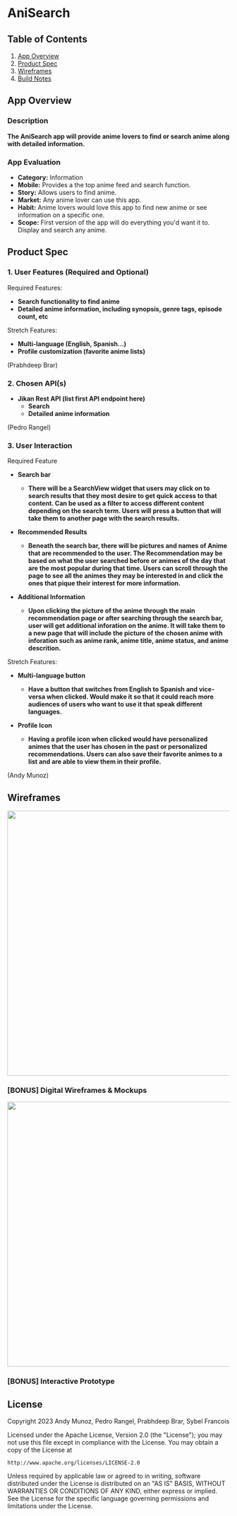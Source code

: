 # AniSearch

## Table of Contents

1. [App Overview](#App-Overview)
1. [Product Spec](#Product-Spec)
1. [Wireframes](#Wireframes)
1. [Build Notes](#Build-Notes)

## App Overview

### Description 

**The AniSearch app will provide anime lovers to find or search anime along with detailed information.**

### App Evaluation

<!-- Evaluation of your app across the following attributes -->

- **Category:** Information
- **Mobile:** Provides a the top anime feed and search function.
- **Story:** Allows users to find anime.
- **Market:** Any anime lover can use this app.
- **Habit:** Anime lovers would love this app to find new anime or see information on a specific one. 
- **Scope:** First version of the app will do everything you'd want it to. Display and search any anime.

## Product Spec

### 1. User Features (Required and Optional)

Required Features:

- **Search functionality to find anime**
- **Detailed anime information, including synopsis, genre tags, episode count, etc**

Stretch Features:

- **Multi-language (English, Spanish...)**
- **Profile customization (favorite anime lists)**


(Prabhdeep Brar)
### 2. Chosen API(s)

- **Jikan Rest API (list first API endpoint here)**
  - **Search**
  - **Detailed anime information**

(Pedro Rangel)
### 3. User Interaction

Required Feature

- **Search bar**
  - **There will be a SearchView widget that users may click on to search results that they most desire to get quick access to that content. Can be used as a filter to access different content depending on the search term. Users will press a button that will take them to another page with the search results.**
- **Recommended Results**
  - **Beneath the search bar, there will be pictures and names of Anime that are recommended to the user. The Recommendation may be based on what the user searched before or animes of the day that are the most popular during that time. Users can scroll through the page to see all the animes they may be interested in and click the ones that pique their interest for more information.**

- **Additional Information**
  - **Upon clicking the picture of the anime through the main recommendation page or after searching through the search bar, user will get additional inforation on the anime. It will take them to a new page that will include the picture of the chosen anime with inforation such as anime rank, anime title, anime status, and anime descrition.**

Stretch Features:

- **Multi-language button**
  - **Have a button that switches from English to Spanish and vice-versa when clicked. Would make it so that it could reach more audiences of users who want to use it that speak different languages.**

- **Profile Icon**
  - **Having a profile icon when clicked would have personalized animes that the user has chosen in the past or personalized recommendations. Users can also save their favorite animes to a list and are able to view them in their profile.**

(Andy Munoz)
## Wireframes

<!-- Add picture of your hand sketched wireframes in this section -->
<img src="https://imgur.com/mHszn1g.jpeg" width=600>

### [BONUS] Digital Wireframes & Mockups
<img src="https://imgur.com/gCTgUkh.jpeg" width=600>

### [BONUS] Interactive Prototype

## License

Copyright 2023 Andy Munoz, Pedro Rangel, Prabhdeep Brar, Sybel Francois

Licensed under the Apache License, Version 2.0 (the "License");
you may not use this file except in compliance with the License.
You may obtain a copy of the License at

    http://www.apache.org/licenses/LICENSE-2.0

Unless required by applicable law or agreed to in writing, software
distributed under the License is distributed on an "AS IS" BASIS,
WITHOUT WARRANTIES OR CONDITIONS OF ANY KIND, either express or implied.
See the License for the specific language governing permissions and
limitations under the License.
